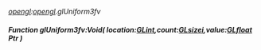 _[opengl](../../modules/opengl/opengl-module.md):[opengl](../../modules/opengl/opengl-module.md).glUniform3fv_
##### Function glUniform3fv:Void( location:[GLint](../../modules/opengl/opengl-glint.md),count:[GLsizei](../../modules/opengl/opengl-glsizei.md),value:[GLfloat](../../modules/opengl/opengl-glfloat.md) Ptr )
